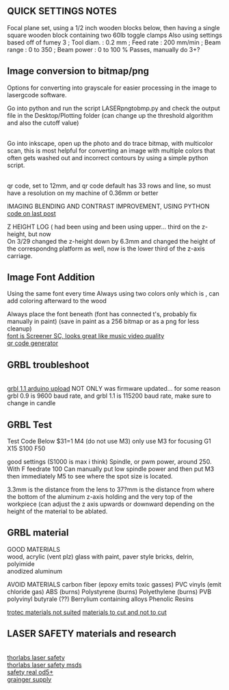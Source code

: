 ## QUICK SETTINGS NOTES
Focal plane set, using a 1/2 inch wooden blocks below, then having a single square wooden block containing two 60lb toggle clamps
Also using settings based off of fumey 3
; Tool diam. : 0.2 mm
; Feed rate  : 200 mm/min
; Beam range : 0 to 350
; Beam power : 0 to 100 %
Passes, manually do 3+?


## Image conversion to bitmap/png 
Options for converting into grayscale for easier processing in the image to lasergcode software.

Go into python and run the script LASERpngtobmp.py and check the output file in the Desktop/Plotting folder
(can change up the threshold algorithm and also the cutoff value)

<br> Go into inkscape, open up the photo and do trace bitmap, with multicolor scan, this is most helpful for converting an image with multiple colors that often gets washed out and incorrect contours by using a simple python script. 

<br> qr code, set to 12mm, and qr code default has 33 rows and line, so must have a resolution on my machine of 0.36mm or better


IMAGING BLENDING AND CONTRAST IMPROVEMENT, USING PYTHON
<br>[code on last post](https://stackoverflow.com/questions/57723968/blending-multiple-images-with-opencv)


Z HEIGHT LOG (
had been using 
and been using upper... third on the z-height, but now 
<br> On 3/29 changed the z-height down by 6.3mm and changed the height of the correspondng platform as well, now is the lower third of the z-axis carriage. 

## Image Font Addition
Using the same font every time
Always using two colors only which is , can add coloring afterward to the wood

Always place the font beneath (font has connected t's, probably fix manually in paint)
(save in paint as a 256 bitmap or as a png for less cleanup)
<br>[font is Screener SC, looks great like music video quality](https://www.myfonts.com/products/sc-regular-screener-459137)
<br>[qr code generator](https://www.qr-code-generator.com/)

## GRBL troubleshoot
<br>[grbl 1.1 arduino upload](https://www.youtube.com/watch?v=m998bYioHqs)
NOT ONLY was firmware updated... for some reason grbl 0.9 is 9600 baud rate, and grbl 1.1 is 115200 baud rate, make sure to change in candle

## GRBL Test
Test Code Below
$31=1
M4 (do not use M3) only use M3 for focusing
G1 X15 S100 F50

good settings (S1000 is max i think)
Spindle, or pwm power, around 250.  With F feedrate 100
Can manually put low spindle power and then put M3 then immediately M5 to see where the spot size is located.

3.3mm is the distance from the lens to 
37?mm is the distance from where the bottom of the aluminum z-axis holding and the very top of the workpiece (can adjust the z axis upwards or downward depending on the height of the material to be ablated. 

## GRBL material
GOOD MATERIALS
<br> wood, acrylic (vent plz) glass with paint, paver style bricks, delrin, polyimide
<br> anodized aluminum


AVOID MATERIALS
carbon fiber (epoxy emits toxic gasses)
PVC vinyls (emit chloride gas)
ABS (burns)
Polystyrene (burns)
Polyethylene (burns)
PVB polyvinyl butyrale (??)
Berrylium containing alloys
Phenolic Resins


[trotec materials not suited](https://www.troteclaser.com/en-us/learn-support/faqs/unsuitable-materials-laser-processing)
[materials to cut and not to cut](https://cpl.org/wp-content/uploads/NEVER-CUT-THESE-MATERIALS.pdf)



## LASER SAFETY materials and research

<br>[thorlabs laser safety](https://www.thorlabs.com/thorproduct.cfm?partnumber=LPCM1)
<br>[thorlabs laser safety msds](https://www.thorlabs.com/drawings/76ce41c02bf55590-DF2AD20C-AD50-241C-A73E7D0AD746BEC5/LPCM1-MSDS.pdf)
<br>[safety real od5+](https://lasersafetyindustries.com/products/windows-acrylic-sheet-class-4-532nm)
<br>[grainger supply](https://www.grainger.com/search/raw-materials/rubber/rubber-sheets-strips-rolls/hypalon-chemical-resistant-rubber?tv_optin=false&searchQuery=hypalon&searchBar=true&tier=Not+Applicable)

